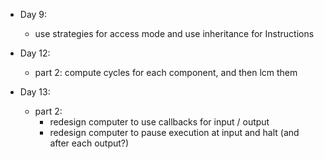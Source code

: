 * Day 9:
    - use strategies for access mode and use inheritance for Instructions
    
* Day 12:
    - part 2: compute cycles for each component, and then lcm them
    
* Day 13:
    - part 2:
        * redesign computer to use callbacks for input / output
        * redesign computer to pause execution at input and halt (and after each output?)
        
        


  